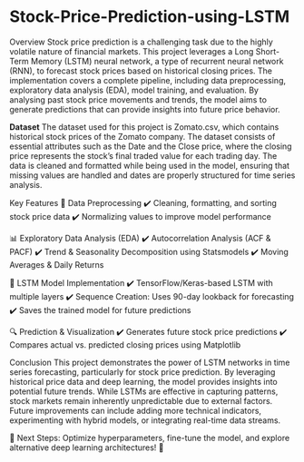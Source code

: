 # Stock-Price-Prediction-using-LSTM
Overview
Stock price prediction is a challenging task due to the highly volatile nature of financial markets. This project leverages a Long Short-Term Memory (LSTM) neural network, a type of recurrent neural network (RNN), to forecast stock prices based on historical closing prices. The implementation covers a complete pipeline, including data preprocessing, exploratory data analysis (EDA), model training, and evaluation. By analysing past stock price movements and trends, the model aims to generate predictions that can provide insights into future price behavior.

**Dataset**
The dataset used for this project is Zomato.csv, which contains historical stock prices of the Zomato company. The dataset consists of essential attributes such as the Date and the Close price, where the closing price represents the stock’s final traded value for each trading day. The data is cleaned and formatted while being used in the model, ensuring that missing values are handled and dates are properly structured for time series analysis.

Key Features
📌 Data Preprocessing
✔️ Cleaning, formatting, and sorting stock price data
✔️ Normalizing values to improve model performance

📊 Exploratory Data Analysis (EDA)
✔️ Autocorrelation Analysis (ACF & PACF)
✔️ Trend & Seasonality Decomposition using Statsmodels
✔️ Moving Averages & Daily Returns

🤖 LSTM Model Implementation
✔️ TensorFlow/Keras-based LSTM with multiple layers
✔️ Sequence Creation: Uses 90-day lookback for forecasting
✔️ Saves the trained model for future predictions

🔍 Prediction & Visualization
✔️ Generates future stock price predictions
✔️ Compares actual vs. predicted closing prices using Matplotlib

Conclusion
This project demonstrates the power of LSTM networks in time series forecasting, particularly for stock price prediction. By leveraging historical price data and deep learning, the model provides insights into potential future trends. While LSTMs are effective in capturing patterns, stock markets remain inherently unpredictable due to external factors. Future improvements can include adding more technical indicators, experimenting with hybrid models, or integrating real-time data streams.

🔹 Next Steps: Optimize hyperparameters, fine-tune the model, and explore alternative deep learning architectures! 🚀





